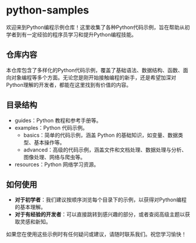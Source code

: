 # python-samples
欢迎来到Python编程示例仓库！这里收集了各种Python代码示例，旨在帮助从初学者到有一定经验的程序员学习和提升Python编程技能。
## 仓库内容
本仓库包含了多样化的Python代码示例，覆盖了基础语法、数据结构、函数、面向对象编程等多个方面。无论您是刚开始接触编程的新手，还是希望加深对Python理解的开发者，都能在这里找到有价值的内容。
## 目录结构
+ guides：Python 教程和参考手册等。
+ examples：Python 代码示例。
  + basics：简单的代码示例，涵盖 Python 的基础知识，如变量、数据类型、基本操作等。
  + advanced：高级的代码示例，涵盖文件和文档处理、数据处理与分析、图像处理、网络与爬虫等。
+ resources：Python 网络学习资源。
## 如何使用
- **对于初学者**：我们建议按顺序浏览每个目录下的示例，以获得对Python编程的基本理解。
- **对于有经验的开发者**：可以直接跳转到感兴趣的部分，或者查阅高级主题以获取灵感和新知。

如果您在使用这些示例时有任何疑问或建议，请随时联系我们。祝您学习愉快！
